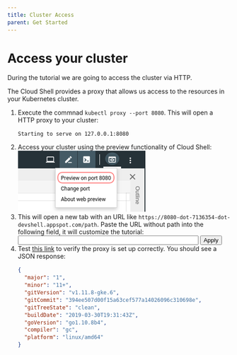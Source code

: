 ```yaml
---
title: Cluster Access
parent: Get Started
---
```


# Access your cluster

During the tutorial we are going to access the cluster via HTTP.

The Cloud Shell provides a proxy that allows us access to the resources in your Kubernetes cluster.

1. Execute the commnad `kubectl proxy --port 8080`. This will open a HTTP proxy to your cluster:
   ```
   Starting to serve on 127.0.0.1:8080
   ```
2. Access your cluster using the preview functionality of Cloud Shell:
   ![Screenshot of Cloud Shell preview](03-cloud-shell-preview.png)
3. This will open a new tab with an URL like `https://8080-dot-7136354-dot-devshell.appspot.com/path`.
   Paste the URL without path into the following field, it will customize the tutorial:<br>
   <input id="gcloud-shell-url" style="width:400px"> <button id="gcloud-shell-url-apply">Apply</button><br>
4. Test [this link]($GCLOUD_SHELL_URL/version) to verify the proxy is set up correctly. You should see a JSON response:
   ```json
   {
     "major": "1",
     "minor": "11+",
     "gitVersion": "v1.11.8-gke.6",
     "gitCommit": "394ee507d00f15a63cef577a14026096c310698e",
     "gitTreeState": "clean",
     "buildDate": "2019-03-30T19:31:43Z",
     "goVersion": "go1.10.8b4",
     "compiler": "gc",
     "platform": "linux/amd64"
   }
   ```
